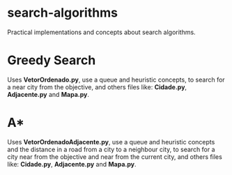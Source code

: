 # search-algorithms
Practical implementations and concepts about search algorithms.

# Greedy Search
Uses **VetorOrdenado.py**, use a queue and heuristic concepts, to search for a near city from the objective, and others files like: **Cidade.py**, **Adjacente.py** and **Mapa.py**.

# A*
Uses **VetorOrdenadoAdjacente.py**, use a queue and heuristic concepts and the distance in a road from a city to a neighbour city, to search for a city near from the objective and near from the current city, and others files like: **Cidade.py**, **Adjacente.py** and **Mapa.py**.
